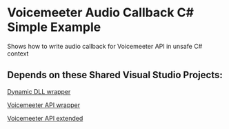 # Voicemeeter Audio Callback C# Simple Example
 Shows how to write audio callback for Voicemeeter API in unsafe C# context
 
 ## Depends on these Shared Visual Studio Projects:
  [Dynamic DLL wrapper](https://github.com/A-tG/Dynamic-wrapper-for-umanaged-dll)
  
  [Voicemeeter API wrapper](https://github.com/A-tG/Voicemeeter-Remote-API-dll-dynamic-wrapper)
  
  [Voicemeeter API extended](https://github.com/A-tG/voicemeeter-remote-api-extended)
  
